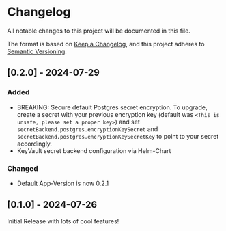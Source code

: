 # Changelog

All notable changes to this project will be documented in this file.

The format is based on [Keep a Changelog](https://keepachangelog.com/en/1.1.0/),
and this project adheres to [Semantic Versioning](https://semver.org/spec/v2.0.0.html).

## [0.2.0] - 2024-07-29

### Added

- BREAKING: Secure default Postgres secret encryption. To upgrade, create a secret with your previous encryption key (default was `<This is unsafe, please set a proper key>`) and set `secretBackend.postgres.encryptionKeySecret` and `secretBackend.postgres.encryptionKeySecretKey` to point to your secret accordingly.
- KeyVault secret backend configuration via Helm-Chart

### Changed
- Default App-Version is now 0.2.1


## [0.1.0] - 2024-07-26

Initial Release with lots of cool features!

